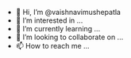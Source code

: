 - 👋 Hi, I’m @vaishnavimushepatla
- 👀 I’m interested in ...
- 🌱 I’m currently learning ...
- 💞️ I’m looking to collaborate on ...
- 📫 How to reach me ...

<!---
vaishnavimushepatla/vaishnavimushepatla is a ✨ special ✨ repository because its `README.md` (this file) appears on your GitHub profile.
You can click the Preview link to take a look at your changes.
--->
